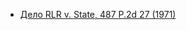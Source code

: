 * [Дело RLR v. State, 487 P.2d 27 (1971)](https://lalawland.github.io/north-america/us/banks/civil/alaska/rlr)
